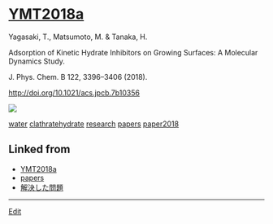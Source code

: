 # [YMT2018a](YMT2018a)

Yagasaki, T., Matsumoto, M. & Tanaka, H.

Adsorption of Kinetic Hydrate Inhibitors on Growing Surfaces: A Molecular Dynamics Study.

J. Phys. Chem. B 122, 3396–3406 (2018).

http://doi.org/10.1021/acs.jpcb.7b10356

![](https://i.gyazo.com/2de6d264cfe694504bf6b4689e8de196.png)



[water](water) [clathratehydrate](clathratehydrate) [research](research) [papers](papers) [paper2018](paper2018) 


## Linked from

* [YMT2018a](YMT2018a.md)
* [papers](papers.md)
* [解決した問題](解決した問題.md)


----
[Edit](https://github.com/vitroid/vitroid.github.io/edit/master/MD/YMT2018a.md)
